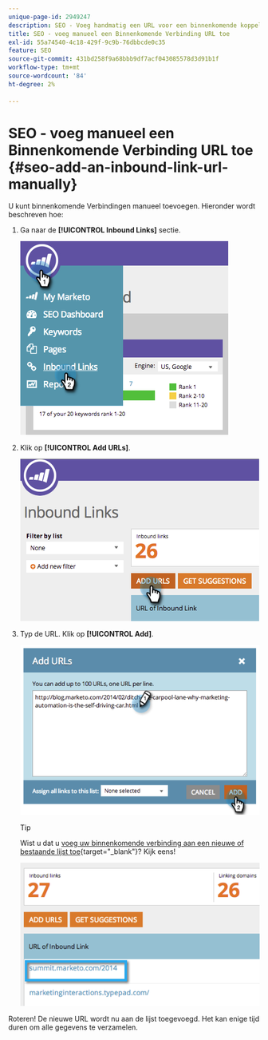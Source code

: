 ```yaml
---
unique-page-id: 2949247
description: SEO - Voeg handmatig een URL voor een binnenkomende koppeling toe - Marketo Docs - Productdocumentatie
title: SEO - voeg manueel een Binnenkomende Verbinding URL toe
exl-id: 55a74540-4c18-429f-9c9b-76dbbcde0c35
feature: SEO
source-git-commit: 431bd258f9a68bbb9df7acf043085578d3d91b1f
workflow-type: tm+mt
source-wordcount: '84'
ht-degree: 2%

---
```


# SEO - voeg manueel een Binnenkomende Verbinding URL toe {#seo-add-an-inbound-link-url-manually}

U kunt binnenkomende Verbindingen manueel toevoegen. Hieronder wordt beschreven hoe:

1. Ga naar de **[!UICONTROL Inbound Links]** sectie.

   ![](assets/image2014-9-18-13-3a40-3a3.png)

1. Klik op **[!UICONTROL Add URLs]**.

   ![](assets/image2014-9-18-13-3a40-3a8.png)

1. Typ de URL. Klik op **[!UICONTROL Add]**.

   ![](assets/image2014-9-18-13-3a40-3a32.png)

   >[!TIP]
   >
   >Wist u dat u [voeg uw binnenkomende verbinding aan een nieuwe of bestaande lijst toe](/help/marketo/product-docs/additional-apps/seo/understanding-seo/seo-managing-lists.md){target="_blank"}? Kijk eens!

   ![](assets/image2014-9-18-13-3a41-3a14.png)

Roteren! De nieuwe URL wordt nu aan de lijst toegevoegd. Het kan enige tijd duren om alle gegevens te verzamelen.
